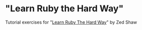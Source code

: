 # "Learn Ruby the Hard Way"

Tutorial exercises for "[Learn Ruby The Hard Way](https://learnrubythehardway.org/book/)" by Zed Shaw
